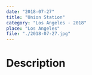 ```yaml
---
date: "2018-07-27"
title: "Union Station"
category: "Los Angeles - 2018"
place: "Los Angeles"
file: "./2018-07-27.jpg"
---
```

# Description
